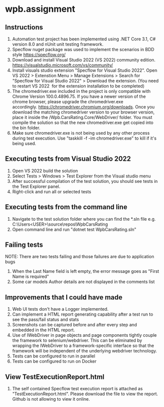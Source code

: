 # wpb.assignment

## Instructions

1. Automation test project has been implemented using .NET Core 3.1, C# version 8.0 and nUnit unit testing framework.
2. Specflow nuget package was used to implement the scenarios in BDD style https://specflow.org/
3. Download and install Visual Studio 2022 (VS 2022) community edition. https://visualstudio.microsoft.com/vs/community/
4. Install visuals studio extension "Specflow for Visual Studio 2022". Open VS 2022 > Extenstion Menu > Manage Extensions > Search for "Specflow for Visual Studio 2022" > Download the extension. (You need to restart VS 2022  for the extension installation to be completed)
5. The chromedriver.exe included in the project is only compatible with Chrome Version 100.0.4896.75. If you have a newer version of the chrome browser, please upgrade the chromedriver.exe accordingly. https://chromedriver.chromium.org/downloads. Once you download the matching chromedriver version to your browser version, place it inside the /Wpb.CarsRating.Core/WebDriver/ folder. You must compile the solution so that the new chromedriver.exe get copied into the bin folder.
7. Make sure chromedriver.exe is not being used by any other process during test execution. Use "taskkill -f -im chromedriver.exe" to kill if it's being used.

## Executing tests from Visual Studio 2022

1. Open VS 2022 build the solution
2. Select Tests > Windows > Test Explorer from the Visual studio menu
3. After successful compilation of the test solution, you should see tests in the Test Explorer panel.
4. Right-click and run all or selected tests

## Executing tests from the command line

1. Navigate to the test solution folder where you can find the *.sln file e.g. C:\Users\<USER>\source\repos\WpbCarsRating
2. Open command line and run "dotnet test WpbCarsRating.sln"

## Failing tests

NOTE: There are two tests failing and those failures are due to application bugs
1. When the Last Name field is left empty, the error message goes as "First Name is required"
2. Some car models Author details are not displayed in the comments list

## Improvements that I could have made

1. Web UI tests don't have a Logger implemented.
2. Can implement a HTML report generating capability after a test run to see the pass/fail status and stats
3. Screenshots can be captured before and after every step and embedded in the HTML report.
4. Use of IWebDriver in page objects and page components tightly couple the framework to selenium/webdriver. This can be eliminated by wrapping the IWebDriver to a framework-specific interface so that the framework will be independent of the underlying webdriver technology.
5. Tests can be configured to run in parallel
6. Tests can be configured to run on Docker

## View TestExecutionReport.html

1. The self contained Specflow test execution report is attached as "TestExecutionReport.html". Please download the file to view the report. Github is not allowing to view it online.

